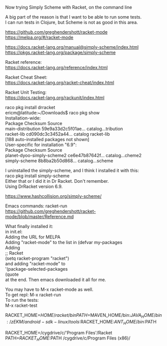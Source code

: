 Now trying Simply Scheme with Racket, on the command line

A big part of the reason is that I want to be able to run some tests.  
I can run tests in Clojure, but Scheme is not as good in this area.  


https://github.com/greghendershott/racket-mode  
https://melpa.org/#/racket-mode  

https://docs.racket-lang.org/manual@simply-scheme/index.html  
https://pkgs.racket-lang.org/package/simply-scheme  

Racket reference:  
https://docs.racket-lang.org/reference/index.html   

Racket Cheat Sheet:   
https://docs.racket-lang.org/racket-cheat/index.html   

Racket Unit Testing:  
https://docs.racket-lang.org/rackunit/index.html  

raco pkg install drracket  
ericm@latitude:~/Downloads$ raco pkg show  
Installation-wide:  
 Package            Checksum             Source  
 main-distribution  59e9a33d2c5f01ae...  catalog...tribution  
 racket-lib         cd090dc3c3452a44...  catalog racket-lib  
 [188 auto-installed packages not shown]  
User-specific for installation "6.9":  
 Package                     Checksum          Source  
 planet-dyoo-simply-scheme2  ce6e47b87642f...  catalog...cheme2  
 simply-scheme               8b8ba2b50d868...  catalog...scheme  

I uninstalled the simply-scheme, and I think I installed it with this:  
raco pkg install simply-scheme  
Either that or I did it in Dr Racket. Don't remember.  
Using DrRacket version 6.9.  

https://www.hashcollision.org/simply-scheme/  



Emacs commands: racket-run  
https://github.com/greghendershott/racket-mode/blob/master/Reference.md   

What finally installed it:  
in init.el:  
Adding the URL for MELPA  
Adding "racket-mode" to the list in (defvar my-packages  
Adding   
;; Racket  
(setq racket-program "racket")  
and adding "racket-mode" to  
'(package-selected-packages  
   (quote  
at the end. Then emacs downloaded it all for me.  

You may have to M-x racket-mode as well.  
To get repl: M-x racket-run  
To run the tests:  
M-x racket-test  

RACKET_HOME=$HOME/racket/bin
PATH=$MAVEN_HOME/bin:$JAVA_HOME/bin:/zEKM/android-sdk-linux/tools:$RACKET_HOME:$ANT_HOME/bin:$PATH


RACKET_HOME=/cygdrive/c/'Program Files'/Racket
PATH=$RACKET_HOME:$PATH
/cygdrive/c/Program Files (x86)/

